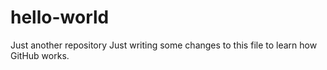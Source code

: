# hello-world
Just another repository
Just writing some changes to this file to learn how GitHub works.
